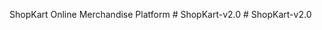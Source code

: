 ShopKart Online Merchandise Platform
#   S h o p K a r t - v 2 . 0  
 #   S h o p K a r t - v 2 . 0  
 